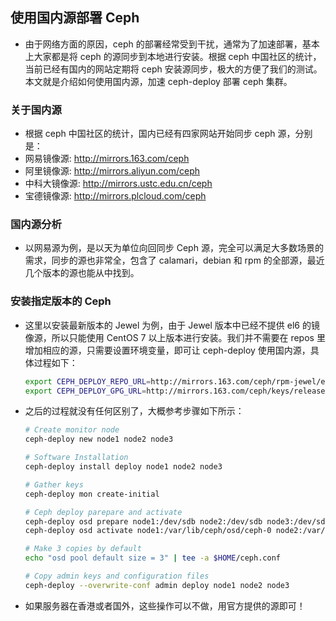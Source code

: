 ## 使用国内源部署 Ceph
- 由于网络方面的原因，ceph 的部署经常受到干扰，通常为了加速部署，基本上大家都是将 ceph 的源同步到本地进行安装。根据 ceph 中国社区的统计，当前已经有国内的网站定期将 ceph 安装源同步，极大的方便了我们的测试。本文就是介绍如何使用国内源，加速 ceph-deploy 部署 ceph 集群。

### 关于国内源
- 根据 ceph 中国社区的统计，国内已经有四家网站开始同步 ceph 源，分别是：
- 网易镜像源: <http://mirrors.163.com/ceph>
- 阿里镜像源: <http://mirrors.aliyun.com/ceph>
- 中科大镜像源: <http://mirrors.ustc.edu.cn/ceph>
- 宝德镜像源: <http://mirrors.plcloud.com/ceph>
  
### 国内源分析

- 以网易源为例，是以天为单位向回同步 Ceph 源，完全可以满足大多数场景的需求，同步的源也非常全，包含了 calamari，debian 和 rpm 的全部源，最近几个版本的源也能从中找到。

### 安装指定版本的 Ceph
- 这里以安装最新版本的 Jewel 为例，由于 Jewel 版本中已经不提供 el6 的镜像源，所以只能使用 CentOS 7 以上版本进行安装。我们并不需要在 repos 里增加相应的源，只需要设置环境变量，即可让 ceph-deploy 使用国内源，具体过程如下：

  ```bash
  export CEPH_DEPLOY_REPO_URL=http://mirrors.163.com/ceph/rpm-jewel/el7
  export CEPH_DEPLOY_GPG_URL=http://mirrors.163.com/ceph/keys/release.asc
  ```

- 之后的过程就没有任何区别了，大概参考步骤如下所示：
  
  ```bash
  # Create monitor node
  ceph-deploy new node1 node2 node3

  # Software Installation
  ceph-deploy install deploy node1 node2 node3

  # Gather keys
  ceph-deploy mon create-initial

  # Ceph deploy parepare and activate
  ceph-deploy osd prepare node1:/dev/sdb node2:/dev/sdb node3:/dev/sdb
  ceph-deploy osd activate node1:/var/lib/ceph/osd/ceph-0 node2:/var/lib/ceph/osd/ceph-1 node3:/var/lib/ceph/osd/ceph-2

  # Make 3 copies by default
  echo "osd pool default size = 3" | tee -a $HOME/ceph.conf

  # Copy admin keys and configuration files
  ceph-deploy --overwrite-conf admin deploy node1 node2 node3
  ```
- 如果服务器在香港或者国外，这些操作可以不做，用官方提供的源即可！
